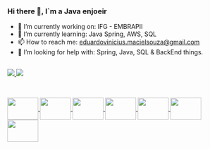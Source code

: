 ### Hi there 👋, I`m a Java enjoeir 
- 🔭 I’m currently working on: IFG - EMBRAPII
- 🌱 I’m currently learning: Java Spring, AWS, SQL
- 📫 How to reach me: eduardovinicius.macielsouza@gmail.com
- 🤔 I’m looking for help with: Spring, Java, SQL & BackEnd things.

##

<div>
<a href= "https://github.com/EduardoViniciusSouza">
<img heigth="180em" src= "https://github-readme-stats.vercel.app/api?username=EduardoViniciusSouza&show_icons=true&theme=radical&include_all_commits=true&count_private=true"/>
</a>
<a href= "https://github.com/EduardoViniciusSouza">
<img heigth="180em" src= "https://github-readme-stats.vercel.app/api/top-langs/?username=EduardoViniciusSouza&layout=compact&langs_count=168theme=radical"/>
</a>    
</div>

## 

<div style="display: inline_block"><br>
  
<a href = "https://devicon.dev/">
<img align="center" height="50" width="70" src="https://cdn.jsdelivr.net/gh/devicons/devicon/icons/c/c-original.svg"/>
  
<a href = "https://devicon.dev/">
<img align="center" height="50" width="70"  src="https://cdn.jsdelivr.net/gh/devicons/devicon/icons/git/git-original.svg" />
  
<a href = "https://devicon.dev/">
<img align="center" height="50" width="70" src="https://cdn.jsdelivr.net/gh/devicons/devicon/icons/intellij/intellij-original.svg" />
  
<a href = "https://devicon.dev/">
<img align="center" height="50" width="70" src="https://cdn.jsdelivr.net/gh/devicons/devicon/icons/java/java-original.svg" />
  
<a href = "https://devicon.dev/">
<img align="center" height="50" width="70" src="https://cdn.jsdelivr.net/gh/devicons/devicon/icons/mongodb/mongodb-original-wordmark.svg"/>
  
<a href = "https://devicon.dev/">
<img align="center" height="50" width="70" src="https://cdn.jsdelivr.net/gh/devicons/devicon/icons/spring/spring-original.svg" />
  
<a href = "https://devicon.dev/">
<img align="center" height="50" width="70" src="https://cdn.jsdelivr.net/gh/devicons/devicon/icons/ubuntu/ubuntu-plain.svg" />   
  
</div>

##

